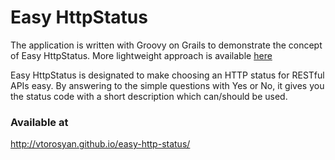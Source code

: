 # Easy HttpStatus

The application is written with Groovy on Grails to demonstrate the concept of Easy HttpStatus. More lightweight approach is available [here](https://github.com/vtorosyan/easy-http-status)

Easy HttpStatus is designated to make choosing an HTTP status for RESTful APIs easy. By answering to the simple questions with Yes or No, it gives you the status code with a short description which can/should be used.

### Available at

http://vtorosyan.github.io/easy-http-status/
